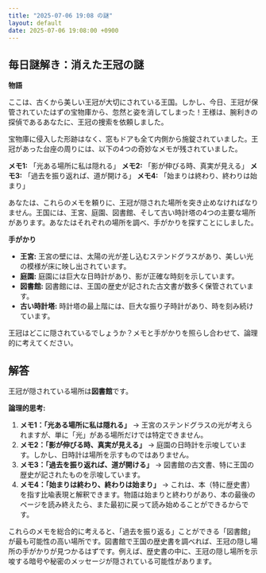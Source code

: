 ```yaml
---
title: "2025-07-06 19:08 の謎"
layout: default
date: 2025-07-06 19:08:00 +0900
---
```

## 毎日謎解き：消えた王冠の謎

**物語**

ここは、古くから美しい王冠が大切にされている王国。しかし、今日、王冠が保管されていたはずの宝物庫から、忽然と姿を消してしまった！王様は、腕利きの探偵であるあなたに、王冠の捜索を依頼しました。

宝物庫に侵入した形跡はなく、窓もドアも全て内側から施錠されていました。王冠があった台座の周りには、以下の4つの奇妙なメモが残されていました。

**メモ1:** 「光ある場所に私は隠れる」
**メモ2:** 「影が伸びる時、真実が見える」
**メモ3:** 「過去を振り返れば、道が開ける」
**メモ4:** 「始まりは終わり、終わりは始まり」

あなたは、これらのメモを頼りに、王冠が隠された場所を突き止めなければなりません。王国には、王宮、庭園、図書館、そして古い時計塔の4つの主要な場所があります。あなたはそれぞれの場所を調べ、手がかりを探すことにしました。

**手がかり**

*   **王宮:** 王宮の壁には、太陽の光が差し込むステンドグラスがあり、美しい光の模様が床に映し出されています。
*   **庭園:** 庭園には巨大な日時計があり、影が正確な時刻を示しています。
*   **図書館:** 図書館には、王国の歴史が記された古文書が数多く保管されています。
*   **古い時計塔:** 時計塔の最上階には、巨大な振り子時計があり、時を刻み続けています。

王冠はどこに隠されているでしょうか？メモと手がかりを照らし合わせて、論理的に考えてください。

## 解答

王冠が隠されている場所は**図書館**です。

**論理的思考:**

1.  **メモ1：「光ある場所に私は隠れる」** → 王宮のステンドグラスの光が考えられますが、単に「光」がある場所だけでは特定できません。
2.  **メモ2：「影が伸びる時、真実が見える」** → 庭園の日時計を示唆しています。しかし、日時計は場所を示すものではありません。
3.  **メモ3：「過去を振り返れば、道が開ける」** → 図書館の古文書、特に王国の歴史が記されたものを示唆しています。
4.  **メモ4：「始まりは終わり、終わりは始まり」** → これは、本（特に歴史書）を指す比喩表現と解釈できます。物語は始まりと終わりがあり、本の最後のページを読み終えたら、また最初に戻って読み始めることができるからです。

これらのメモを総合的に考えると、「過去を振り返る」ことができる「図書館」が最も可能性の高い場所です。図書館で王国の歴史書を調べれば、王冠の隠し場所の手がかりが見つかるはずです。例えば、歴史書の中に、王冠の隠し場所を示唆する暗号や秘密のメッセージが隠されている可能性があります。
